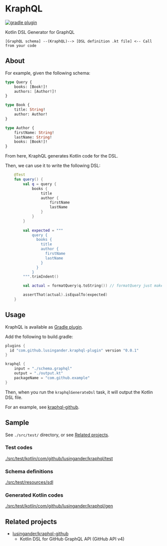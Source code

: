 KraphQL
====

[![gradle plugin](https://img.shields.io/maven-metadata/v/https/plugins.gradle.org/m2/com/github/lusingander/kraphql-plugin/com.github.lusingander.kraphql-plugin.gradle.plugin/maven-metadata.xml.svg?label=Gradle&style=flat-square)](https://plugins.gradle.org/plugin/com.github.lusingander.kraphql-plugin)

Kotlin DSL Generator for GraphQL

```
[GraphQL schema] --(KraphQL)--> [DSL definition .kt file] <-- Call from your code
```

## About

For example, given the following schema:

```graphql
type Query {
    books: [Book!]!
    authors: [Author!]!
}

type Book {
    title: String!
    author: Author!
}

type Author {
    firstName: String!
    lastName: String!
    books: [Book!]!
}
```

From here, KraphQL generates Kotlin code for the DSL.

Then, we can use it to write the following DSL:

```kotlin
    @Test
    fun query() {
        val q = query {
            books {
                title
                author {
                    firstName
                    lastName
                }
            }
        }
        
        val expected = """
            query {
              books {
                title
                author {
                  firstName
                  lastName
                }
              }
            }
        """.trimIndent()

        val actual = formatQuery(q.toString()) // formatQuery just makes it look good

        assertThat(actual).isEqualTo(expected)
    }
```

## Usage

KraphQL is available as [Gradle plugin](https://plugins.gradle.org/plugin/com.github.lusingander.kraphql-plugin).

Add the following to build.gradle:

```groovy
plugins {
  id "com.github.lusingander.kraphql-plugin" version "0.0.1"
}

kraphql {
    input = "./schema.graphql"
    output = "./output.kt"
    packageName = "com.github.example"
}
```

Then, when you run the `kraphqlGenerateDsl` task, it will output the Kotlin DSL file.

For an example, see [kraphql-github](https://github.com/lusingander/kraphql-github).

## Sample

See `./src/test/` directory, or see [Related projects](#related-projects).

### Test codes

[./src/test/kotlin/com/github/lusingander/kraphql/test](https://github.com/lusingander/kraphql/tree/master/src/test/kotlin/com/github/lusingander/kraphql/test)

### Schema definitions

[./src/test/resources/sdl](https://github.com/lusingander/kraphql/tree/master/src/test/resources/sdl)

### Generated Kotlin codes

[./src/test/kotlin/com/github/lusingander/kraphql/gen](https://github.com/lusingander/kraphql/tree/master/src/test/kotlin/com/github/lusingander/kraphql/gen)

## Related projects

- [lusingander/kraphql-github](https://github.com/lusingander/kraphql-github)
  - Kotlin DSL for GitHub GraphQL API (GitHub API v4)

